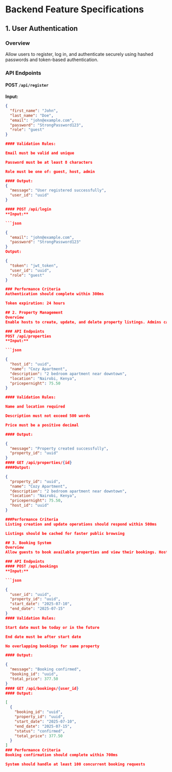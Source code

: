 # Backend Feature Specifications

## 1. User Authentication

### Overview

Allow users to register, log in, and authenticate securely using hashed passwords and token-based authentication.

### API Endpoints

#### POST `/api/register`

**Input:**

```json
{
  "first_name": "John",
  "last_name": "Doe",
  "email": "john@example.com",
  "password": "StrongPassword123",
  "role": "guest"
} 

#### Validation Rules:

Email must be valid and unique

Password must be at least 8 characters

Role must be one of: guest, host, admin

#### Output:
{
  "message": "User registered successfully",
  "user_id": "uuid"
}

#### POST /api/login
**Input:**

```json

{
  "email": "john@example.com",
  "password": "StrongPassword123"
}
Output:

{
  "token": "jwt_token",
  "user_id": "uuid",
  "role": "guest"
}

### Performance Criteria
Authentication should complete within 300ms

Token expiration: 24 hours

## 2. Property Management
Overview
Enable hosts to create, update, and delete property listings. Admins can review or moderate listings.

### API Endpoints
POST /api/properties
**Input:**

```json

{
  "host_id": "uuid",
  "name": "Cozy Apartment",
  "description": "2 bedroom apartment near downtown",
  "location": "Nairobi, Kenya",
  "pricepernight": 75.50
}

#### Validation Rules:

Name and location required

Description must not exceed 500 words

Price must be a positive decimal

#### Output:

{
  "message": "Property created successfully",
  "property_id": "uuid"
}
#### GET /api/properties/{id}
####Output:

{
  "property_id": "uuid",
  "name": "Cozy Apartment",
  "description": "2 bedroom apartment near downtown",
  "location": "Nairobi, Kenya",
  "pricepernight": 75.50,
  "host_id": "uuid"
}

###Performance Criteria
Listing creation and update operations should respond within 500ms

Listings should be cached for faster public browsing

## 3. Booking System
Overview
Allow guests to book available properties and view their bookings. Hosts can view bookings for their properties.

### API Endpoints
#### POST /api/bookings
**Input:**

```json

{
  "user_id": "uuid",
  "property_id": "uuid",
  "start_date": "2025-07-10",
  "end_date": "2025-07-15"
}
#### Validation Rules:

Start date must be today or in the future

End date must be after start date

No overlapping bookings for same property

#### Output:

{
  "message": "Booking confirmed",
  "booking_id": "uuid",
  "total_price": 377.50
}
#### GET /api/bookings/{user_id}
#### Output:

[
  {
    "booking_id": "uuid",
    "property_id": "uuid",
    "start_date": "2025-07-10",
    "end_date": "2025-07-15",
    "status": "confirmed",
    "total_price": 377.50
  }
]
### Performance Criteria
Booking confirmation should complete within 700ms

System should handle at least 100 concurrent booking requests
